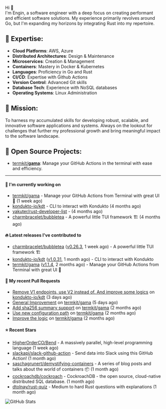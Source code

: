 Hi 👋\
I'm Engin, a software engineer with a deep focus on creating performant and efficient software solutions. My experience primarily revolves around Go, but I'm expanding my horizons by integrating Rust into my repertoire.

## 📌 Expertise:

- **Cloud Platforms**: AWS, Azure
- **Distributed Architectures**: Design & Maintenance
- **Microservices**: Creation & Management
- **Containers**: Mastery in Docker & Kubernetes
- **Languages**: Proficiency in Go and Rust
- **CI/CD**: Expertise with Github Actions
- **Version Control**: Advanced Git skills
- **Database Tech**: Experience with NoSQL databases
- **Operating Systems**: Linux Administration

## 🎯 Mission:

To harness my accumulated skills for developing robust, scalable, and innovative software applications and systems. Always on the lookout for challenges that further my professional growth and bring meaningful impact to the software landscape.

## 🧪 Open Source Projects:

- [termkit/**gama**](https://github.com/termkit/gama): Manage your GitHub Actions in the terminal with ease and efficiency.

---

#### 🚧 I'm currently working on

- [termkit/gama](https://github.com/termkit/gama) - Manage your GitHub Actions from Terminal with great UI 🧪 (1 week ago)
- [kondukto-io/kdt](https://github.com/kondukto-io/kdt) - CLI to interact with Kondukto (4 months ago)
- [yakuter/rust-developer-list](https://github.com/yakuter/rust-developer-list) -  (4 months ago)
- [charmbracelet/bubbletea](https://github.com/charmbracelet/bubbletea) - A powerful little TUI framework 🏗 (4 months ago)

#### 🔥 Latest releases I've contributed to

- [charmbracelet/bubbletea](https://github.com/charmbracelet/bubbletea) ([v0.26.3](https://github.com/charmbracelet/bubbletea/releases/tag/v0.26.3), 1 week ago) - A powerful little TUI framework 🏗
- [kondukto-io/kdt](https://github.com/kondukto-io/kdt) ([v1.0.31](https://github.com/kondukto-io/kdt/releases/tag/v1.0.31), 1 month ago) - CLI to interact with Kondukto
- [termkit/gama](https://github.com/termkit/gama) ([v1.1.4](https://github.com/termkit/gama/releases/tag/v1.1.4), 2 months ago) - Manage your GitHub Actions from Terminal with great UI 🧪

#### 🔀 My recent Pull Requests

- [Remove V1 endpoints, use V2 instead of. And improve some logics](https://github.com/kondukto-io/kdt/pull/101) on [kondukto-io/kdt](https://github.com/kondukto-io/kdt) (3 days ago)
- [General Improvement](https://github.com/termkit/gama/pull/57) on [termkit/gama](https://github.com/termkit/gama) (5 days ago)
- [Add sha256 summary support](https://github.com/termkit/gama/pull/53) on [termkit/gama](https://github.com/termkit/gama) (2 months ago)
- [Use new configuration path](https://github.com/termkit/gama/pull/52) on [termkit/gama](https://github.com/termkit/gama) (2 months ago)
- [Improve the logic](https://github.com/termkit/gama/pull/48) on [termkit/gama](https://github.com/termkit/gama) (2 months ago)

#### ⭐ Recent Stars

- [HigherOrderCO/Bend](https://github.com/HigherOrderCO/Bend) - A massively parallel, high-level programming language (1 week ago)
- [slackapi/slack-github-action](https://github.com/slackapi/slack-github-action) - Send data into Slack using this GitHub Action! (1 month ago)
- [saschagrunert/demystifying-containers](https://github.com/saschagrunert/demystifying-containers) - A series of blog posts and talks about the world of containers 📦 (1 month ago)
- [cockroachdb/cockroach](https://github.com/cockroachdb/cockroach) - CockroachDB - the open source, cloud-native distributed SQL database. (1 month ago)
- [dtolnay/rust-quiz](https://github.com/dtolnay/rust-quiz) - Medium to hard Rust questions with explanations (1 month ago)

![GitHub Stats](http://github-profile-summary-cards.vercel.app/api/cards/profile-details?username=canack&theme=gotham)
